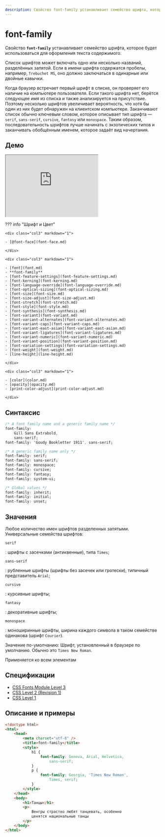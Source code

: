 ```yaml
---
description: Свойство font-family устанавливает семейство шрифта, которое будет использоваться для оформления текста содержимого
---
```


# font-family

Свойство **`font-family`** устанавливает семейство шрифта, которое будет использоваться для оформления текста содержимого.

Список шрифтов может включать одно или несколько названий, разделённых запятой. Если в имени шрифта содержатся пробелы, например, `Trebuchet MS`, оно должно заключаться в одинарные или двойные кавычки.

Когда браузер встречает первый шрифт в списке, он проверяет его наличие на компьютере пользователя. Если такого шрифта нет, берётся следующее имя из списка и также анализируется на присутствие. Поэтому несколько шрифтов увеличивает вероятность, что хотя бы один из них будет обнаружен на клиентском компьютере. Заканчивают список обычно ключевым словом, которое описывает тип шрифта — `serif`, `sans-serif`, `cursive`, `fantasy` или `monospace`. Таким образом, последовательность шрифтов лучше начинать с экзотических типов и заканчивать обобщённым именем, которое задаёт вид начертания.

## Демо

<iframe class="interactive is-default-height" height="200" src="https://interactive-examples.mdn.mozilla.net/pages/css/font-family.html" title="MDN Web Docs Interactive Example" loading="lazy" data-readystate="complete"></iframe>

??? info "Шрифт и Цвет"

    <div class="col3" markdown="1">

    - [@font-face](font-face.md)

    </div>

    <div class="col3" markdown="1">

    - [font](font.md)
    - **font-family**
    - [font-feature-settings](font-feature-settings.md)
    - [font-kerning](font-kerning.md)
    - [font-language-override](font-language-override.md)
    - [font-optical-sizing](font-optical-sizing.md)
    - [font-size](font-size.md)
    - [font-size-adjust](font-size-adjust.md)
    - [font-stretch](font-stretch.md)
    - [font-style](font-style.md)
    - [font-synthesis](font-synthesis.md)
    - [font-variant](font-variant.md)
    - [font-variant-alternates](font-variant-alternates.md)
    - [font-variant-caps](font-variant-caps.md)
    - [font-variant-east-asian](font-variant-east-asian.md)
    - [font-variant-ligatures](font-variant-ligatures.md)
    - [font-variant-numeric](font-variant-numeric.md)
    - [font-variant-position](font-variant-position.md)
    - [font-variation-settings](font-variation-settings.md)
    - [font-weight](font-weight.md)
    - [line-height](line-height.md)

    </div>

    <div class="col3" markdown="1">

    - [color](color.md)
    - [opacity](opacity.md)
    - [print-color-adjust](print-color-adjust.md)

    </div>

## Синтаксис

```css
/* A font family name and a generic family name */
font-family:
    Gill Sans Extrabold,
    sans-serif;
font-family: 'Goudy Bookletter 1911', sans-serif;

/* A generic family name only */
font-family: serif;
font-family: sans-serif;
font-family: monospace;
font-family: cursive;
font-family: fantasy;
font-family: system-ui;

/* Global values */
font-family: inherit;
font-family: initial;
font-family: unset;
```

## Значения

Любое количество имен шрифтов разделенных запятыми. Универсальные семейства шрифтов:

`serif`

: шрифты с засечками (антиквенные), типа `Times`;

`sans-serif`

: рубленные шрифты (шрифты без засечек или гротески), типичный представитель `Arial`;

`cursive`

: курсивные шрифты;

`fantasy`

: декоративные шрифты;

`monospace`

: моноширинные шрифты, ширина каждого символа в таком семействе одинакова (шрифт `Courier`).

Значение по-умолчанию: Шрифт, установленный в браузере по умолчанию. Обычно это `Times New Roman`.

Применяется ко всем элементам

## Спецификации

-   [CSS Fonts Module Level 3](http://dev.w3.org/csswg/css3-fonts/#font-family-prop)
-   [CSS Level 2 (Revision 1)](http://www.w3.org/TR/CSS2/fonts.html#propdef-font-family)
-   [CSS Level 1](http://www.w3.org/TR/CSS1/#font-family)

## Описание и примеры

```html
<!doctype html>
<html>
    <head>
        <meta charset="utf-8" />
        <title>font-family</title>
        <style>
            h1 {
                font-family: Geneva, Arial, Helvetica,
                    sans-serif;
            }
            p {
                font-family: Georgia, 'Times New Roman',
                    Times, serif;
            }
        </style>
    </head>
    <body>
        <h1>Танцы</h1>
        <p>
            Венгры страстно любят танцевать, особенно
            ценятся национальные танцы
        </p>
    </body>
</html>
```
